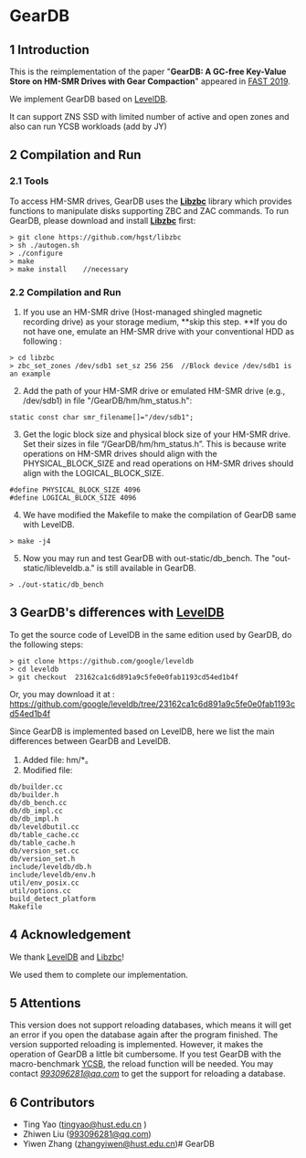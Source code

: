 # GearDB
## 1 Introduction
This is the reimplementation of the paper "**GearDB: A GC-free Key-Value Store on HM-SMR Drives with Gear Compaction**" appeared in [FAST 2019](https://www.usenix.org/conference/fast19).

We implement GearDB based on [LevelDB](https://github.com/google/leveldb).


It can support ZNS SSD with limited number of active and open zones and also can run YCSB workloads (add by JY)


## 2 Compilation and Run
### 2.1 Tools
To access HM-SMR drives, GearDB uses the [**Libzbc**](https://github.com/hgst/libzbc) library which provides functions to manipulate disks supporting ZBC and ZAC commands.  To run GearDB, please download and install [**Libzbc**](https://github.com/hgst/libzbc) first:
```
> git clone https://github.com/hgst/libzbc  
> sh ./autogen.sh
> ./configure
> make
> make install    //necessary
```

### 2.2 Compilation and Run 
1. If you use an HM-SMR drive (Host-managed shingled magnetic recording drive) as your storage medium, **skip this step. **If you do not have one, emulate an HM-SMR drive with your conventional HDD as following :   
```
> cd libzbc
> zbc_set_zones /dev/sdb1 set_sz 256 256  //Block device /dev/sdb1 is an example
```
2. Add the path of your HM-SMR drive or emulated HM-SMR drive (e.g., /dev/sdb1) in file "/GearDB/hm/hm_status.h":
```
static const char smr_filename[]="/dev/sdb1";
```
3.  Get the logic block size and physical block size of your HM-SMR drive. Set their sizes in file “/GearDB/hm/hm_status.h”. This is because write operations on HM-SMR drives should align with the PHYSICAL_BLOCK_SIZE and read operations on HM-SMR drives should align with the LOGICAL_BLOCK_SIZE.
```
#define PHYSICAL_BLOCK_SIZE 4096   
#define LOGICAL_BLOCK_SIZE 4096
```
4. We have modified the Makefile to make the compilation of GearDB same with LevelDB. 

```
> make -j4
```
5. Now you may run and test GearDB with out-static/db_bench. The "out-static/libleveldb.a." is still available in GearDB.
```
> ./out-static/db_bench
```
## 3 GearDB's differences with [LevelDB](https://github.com/google/leveldb)
To get the source code of LevelDB in the same edition used by GearDB,  do the following steps:

```
> git clone https://github.com/google/leveldb
> cd leveldb
> git checkout  23162ca1c6d891a9c5fe0e0fab1193cd54ed1b4f
```
Or, you may download it at : <https://github.com/google/leveldb/tree/23162ca1c6d891a9c5fe0e0fab1193cd54ed1b4f> 

Since GearDB is implemented based on LevelDB, here we list the main differences between GearDB and LevelDB.

1. Added file: hm/*。
2. Modified file:  

```
db/builder.cc
db/builder.h
db/db_bench.cc
db/db_impl.cc
db/db_impl.h
db/leveldbutil.cc
db/table_cache.cc
db/table_cache.h
db/version_set.cc
db/version_set.h
include/leveldb/db.h
include/leveldb/env.h
util/env_posix.cc
util/options.cc
build_detect_platform
Makefile
```
## 4 Acknowledgement
We thank [LevelDB](https://github.com/google/leveldb) and [Libzbc](https://github.com/hgst/libzbc)! 

We used them to complete our implementation.



## 5 Attentions
This version does not support reloading databases, which means it will get an error if you open the database again after the program finished. The version supported reloading is implemented. However, it makes the operation of GearDB a little bit cumbersome. If you test GearDB with the macro-benchmark [YCSB](https://github.com/brianfrankcooper/YCSB.git), the reload function will be needed. You may contact *993096281@qq.com* to get the support for reloading a database. 



## 6 Contributors
- Ting Yao ([tingyao@hust.edu.cn](mailto:tingyao@hust.edu.cn) )
- Zhiwen Liu (993096281@qq.com)
- Yiwen Zhang (zhangyiwen@hust.edu.cn)# GearDB
